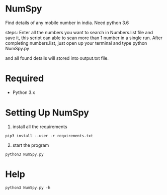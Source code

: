 # NumSpy

Find details of any mobile number in india. Need python 3.6

steps: Enter all the numbers you want to search in Numbers.list file and save it, this script can able to scan more than 1 number in a single run. After completing numbers.list, just open up your terminal and type python NumSpy.py

and all found details will stored into output.txt file.

# Required
+ Python 3.x

# Setting Up NumSpy
1. install all the requirements
```
pip3 install --user -r requirements.txt
```

2. start the program
```
python3 NumSpy.py
```

# Help
```
python3 NumSpy.py -h
```